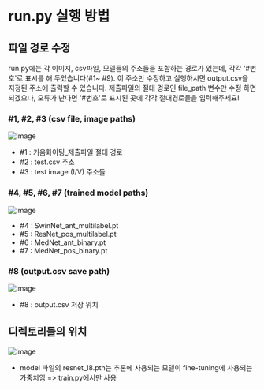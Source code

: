# run.py 실행 방법

## 파일 경로 수정
run.py에는 각 이미지, csv파일, 모델들의 주소들을 포함하는 경로가 있는데, 각각 '#번호'로 표시를 해 두었습니다(#1~ #9). 이 주소만 수정하고 실행하시면 output.csv을 지정된 주소에 출력할 수 있습니다. 제출파일의 절대 경로인 file_path 변수만 수정 하면 되겠으나, 오류가 난다면 '#번호'로 표시된 곳에 각각 절대경로들을 입력해주세요!

### #1, #2, #3 (csv file, image paths)
![image](https://github.com/KSI000321/git_practice/assets/122200920/6679781d-00e2-47b3-83bc-eff1ef88637d)
  * #1 : 키움화이팅_제출파일 절대 경로
  * #2 : test.csv 주소
  * #3 : test image (I/V) 주소들

### #4, #5, #6, #7 (trained model paths)
![image](https://github.com/KSI000321/git_practice/assets/122200920/3389c09c-f555-4672-97d8-c6230b5f3992)

  * #4 : SwinNet_ant_multilabel.pt
  * #5 : ResNet_pos_multilabel.pt
  * #6 : MedNet_ant_binary.pt
  * #7 : MedNet_pos_binary.pt


### #8 (output.csv save path)
![image](https://github.com/KSI000321/git_practice/assets/122200920/35adf274-fc08-42df-bed1-9e9d59dc8fa2)
  * #8 : output.csv 저장 위치

## 디렉토리들의 위치
![image](https://github.com/KSI000321/git_practice/assets/122200920/3e8cc9a3-4d11-4a34-8f77-3d37c064e344)
* model 파일의 resnet_18.pth는 추론에 사용되는 모델이 fine-tuning에 사용되는 가중치임 => train.py에서만 사용 